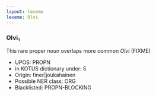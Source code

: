 ```yaml
---
layout: lexeme
lexeme: Olvi
---
```


###  Olvi₁

This rare proper noun overlaps more common *Olvi* (FIXME)
* UPOS:  PROPN
* in KOTUS dictionary under:  5
* Origin:  finer|joukahainen
* Possible NER class:  ORG
* Blacklisted:  PROPN-BLOCKING

